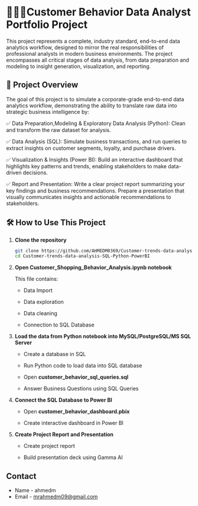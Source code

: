 # 👨🏻‍💻Customer Behavior Data Analyst Portfolio Project
This project represents a complete, industry standard, end-to-end data analytics workflow, designed to mirror the real responsibilities of professional analysts in modern business environments. The project encompasses all critical stages of data analysis, from data preparation and modeling to insight generation, visualization, and reporting.

## 📌 Project Overview
The goal of this project is to simulate a corporate-grade end-to-end data analytics workflow, demonstrating the ability to translate raw data into strategic business intelligence by:

✅ Data Preparation,Modeling & Exploratory Data Analysis (Python): Clean and transform the raw dataset for analysis.

✅ Data Analysis (SQL): Simulate business transactions, and run queries to extract insights on customer segments, loyalty, and purchase drivers.

✅ Visualization & Insights (Power BI): Build an interactive dashboard that highlights key patterns and trends, enabling stakeholders to make data-driven decisions.

✅ Report and Presentation: Write a clear project report summarizing your key findings and business recommendations. Prepare a presentation that visually communicates insights and actionable recommendations to stakeholders.


## 🛠️ How to Use This Project

1. **Clone the repository**
   ```bash
   git clone https://github.com/AHMEDM0369/Customer-trends-data-analysis-SQL-Python-PowerBI.git
   cd Customer-trends-data-analysis-SQL-Python-PowerBI
   ```
2. **Open Customer_Shopping_Behavior_Analysis.ipynb notebook**

    This file contains:

      - Data Import

      - Data exploration

      - Data cleaning

      - Connection to SQL Database
  
3. **Load the data from Python notebook into MySQL/PostgreSQL/MS SQL Server**

      - Create a database in SQL

      - Run Python code to load data into SQL database
  
      - Open **customer_behavior_sql_queries.sql**
  
      - Answer Business Questions using SQL Queries 
      
4. **Connect the SQL Database to Power BI**

      - Open **customer_behavior_dashboard.pbix**
   
      - Create interactive dashboard in Power BI
  
5. **Create Project Report and Presentation**

      - Create project report
   
      - Build presentation deck using Gamma AI
  
## Contact
-   Name - ahmedm
-   Email - mrahmedm09@gmail.com


